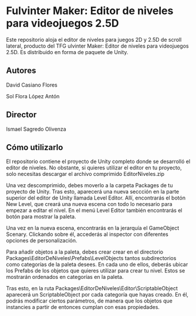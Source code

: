 # Fulvinter Maker: Editor de niveles para videojuegos 2.5D

Este repositorio aloja el editor de niveles para juegos 2D y 2.5D de scroll lateral, producto del TFG ulvinter Maker: Editor de niveles para videojuegos 2.5D. Es distribuido en forma de paquete de Unity.

## Autores
David Casiano Flores

Sol Flora López Antón

## Director

Ismael Sagredo Olivenza

## Cómo utilizarlo

El repositorio contiene el proyecto de Unity completo donde se desarrolló el editor de niveles. No obstante, si quieres utilizar el editor en tu proyecto, solo necesitas descargar el archivo comprimido EditorNiveles.zip

Una vez descomprimido, debes moverlo a la carpeta Packages de tu proyecto de Unity. Tras esto, aparecerá una nueva seccción en la parte superior del editor de Unity llamada Level Editor. Allí, encontrarás el botón New Level, que creará una nueva escena con todo lo necesario para empezar a editar el nivel. En el menú Level Editor también encontrarás el botón para mostrar la paleta.

Una vez en la nueva escena, encontrarás en la jerarquía el GameObject Scenary. Clickando sobre él, accederás al inspector con diferentes opciones de personalización.

Para añadir objetos a la paleta, debes crear crear en el directorio Packages\EditorDeNiveles\Prefabs\LevelObjects tantos subdirectorios como categorías de la paleta desees. En cada uno de ellos, deberás ubicar los Prefabs de los objetos que quieres utilizar para crear tu nivel. Estos se mostrarán ordenados en categorías en la paleta.

Tras esto, en la ruta Packages\EditorDeNiveles\Editor\ScriptableObject aparecerá un ScriptableObject por cada categoría que hayas creado. En él, podrás modificar ciertos parámetros, de manera que los objetos que instancies a partir de entonces cumplan con esas propiedades. 